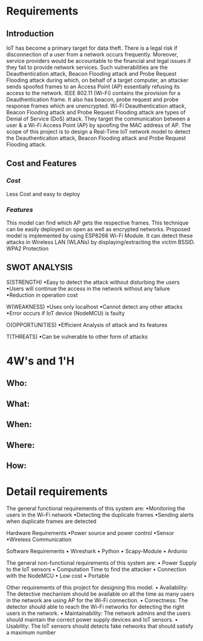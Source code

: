 # Requirements

## Introduction
IoT has become a primary target for data theft. There is a legal risk if disconnection of a user from a network occurs frequently. 
Moreover, service providers would be accountable to the financial and legal issues if they fail to provide network services. 
Such vulnerabilities are the Deauthentication attack, Beacon Flooding attack and Probe Request Flooding attack during which, on behalf of a target computer, an attacker sends spoofed frames to an Access Point (AP) essentially refusing its access to the network. 
IEEE 802.11 (Wi-Fi) contains the provision for a Deauthentication frame. It also has beacon, probe request and probe response frames which are unencrypted. 
Wi-Fi Deauthentication attack, Beacon Flooding attack and Probe Request Flooding attack are types of Denial of Service (DoS) attack. 
They target the communication between a user & a Wi-Fi Access Point (AP) by spoofing the MAC address of AP. 
The scope of this project is to design a Real-Time IoT network model to detect the Deauthentication attack, Beacon Flooding attack and Probe Request Flooding attack.

## Cost and Features
### *Cost*
Less Cost and easy to deploy
### *Features*
This model can find which AP gets the respective frames. This technique can be easily deployed on open as well as encrypted networks. 
Proposed model is implemented by using ESP8266 Wi-Fi Module. It can detect these attacks in Wireless LAN (WLANs) by displaying/extracting the victim BSSID.
WPA2 Protection

## SWOT ANALYSIS
S(STRENGTH)
•Easy to detect the attack without disturbing the users
•Users will continue the access in the network without any failure
•Reduction in operation cost 

W(WEAKNESS)
•Uses only localhost
•Cannot detect any other attacks
•Error occurs if IoT device (NodeMCU) is faulty

O(OPPORTUNITIES)
•Efficient Analysis of attack and its features

T(THREATS)
•Can be vulnerable to other form of attacks


# 4W&#39;s and 1&#39;H

## Who:


## What:



## When:



## Where:


## How:



# Detail requirements
The general functional requirements of this system are:
•Monitoring the users in the Wi-Fi network
•Detecting the duplicate frames
•Sending alerts when duplicate frames are detected

Hardware Requirements
•Power source and power control
•Sensor
•Wireless Communication

Software Requirements
• Wireshark
• Python
• Scapy-Module
• Ardunio

The general non-functional requirements of this system are:
• Power Supply to the IoT sensors
• Computation Time to find the attacker
• Connection with the NodeMCU
• Low cost
• Portable

Other requirements of this project for designing this model.
• Availability: The detective mechanism should be available on all the time as many
users in the network are using AP for the Wi-Fi connection.
• Correctness: The detector should able to reach the Wi-Fi networks for detecting the
right users in the network.
• Maintainability: The network admins and the users should maintain the correct
power supply devices and IoT sensors.
• Usability: The IoT sensors should detects fake networks that should satisfy a
maximum number
